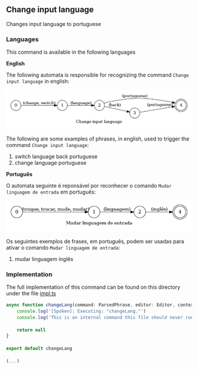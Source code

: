 ## Change input language

Changes input language to portuguese

### Languages

This command is available in the following languages

**English**

The following automata is responsible for recognizing the command `Change input language` in english:

![English](phrase_en-US.png)

The following are some examples of phrases, in english, used to trigger the command `Change input language`:

1. switch language back portuguese
2. change language portuguese

**Português**

O automata seguinte é reponsável por reconhecer o comando `Mudar linguagem de entrada` em português:

![Português](phrase_pt-BR.png)

Os seguintes exemplos de frases, em português, podem ser usadas para ativar o comando `Mudar linguagem de entrada`:

1. mudar linguagem inglês

### Implementation

The full implementation of this command can be found on this directory under the file [impl.ts](impl.ts)

```typescript
async function changeLang(command: ParsedPhrase, editor: Editor, context: {}) {
    console.log('[Spoken]: Executing: "changeLang."')
    console.log('This is an internal command this file should never run!')

    return null
}

export default changeLang

(...)
```